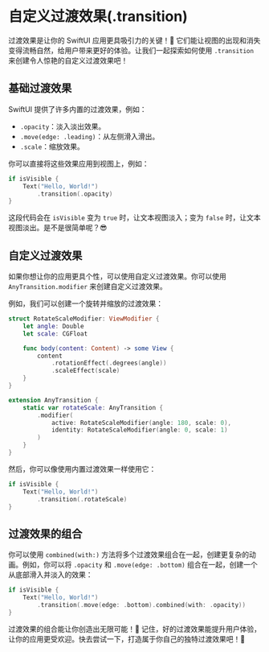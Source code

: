 ﻿# 自定义过渡效果(.transition)

过渡效果是让你的 SwiftUI 应用更具吸引力的关键！🎉 它们能让视图的出现和消失变得流畅自然，给用户带来更好的体验。让我们一起探索如何使用 `.transition` 来创建令人惊艳的自定义过渡效果吧！

## 基础过渡效果

SwiftUI 提供了许多内置的过渡效果，例如：

*   `.opacity`：淡入淡出效果。
*   `.move(edge: .leading)`：从左侧滑入滑出。
*   `.scale`：缩放效果。

你可以直接将这些效果应用到视图上，例如：

```swift
if isVisible {
    Text("Hello, World!")
        .transition(.opacity)
}
```

这段代码会在 `isVisible` 变为 `true` 时，让文本视图淡入；变为 `false` 时，让文本视图淡出。是不是很简单呢？😎

## 自定义过渡效果

如果你想让你的应用更具个性，可以使用自定义过渡效果。你可以使用 `AnyTransition.modifier` 来创建自定义过渡效果。

例如，我们可以创建一个旋转并缩放的过渡效果：

```swift
struct RotateScaleModifier: ViewModifier {
    let angle: Double
    let scale: CGFloat

    func body(content: Content) -> some View {
        content
            .rotationEffect(.degrees(angle))
            .scaleEffect(scale)
    }
}

extension AnyTransition {
    static var rotateScale: AnyTransition {
        .modifier(
            active: RotateScaleModifier(angle: 180, scale: 0),
            identity: RotateScaleModifier(angle: 0, scale: 1)
        )
    }
}
```

然后，你可以像使用内置过渡效果一样使用它：

```swift
if isVisible {
    Text("Hello, World!")
        .transition(.rotateScale)
}
```

## 过渡效果的组合

你可以使用 `combined(with:)` 方法将多个过渡效果组合在一起，创建更复杂的动画。例如，你可以将 `.opacity` 和 `.move(edge: .bottom)` 组合在一起，创建一个从底部滑入并淡入的效果：

```swift
if isVisible {
    Text("Hello, World!")
        .transition(.move(edge: .bottom).combined(with: .opacity))
}
```

过渡效果的组合能让你创造出无限可能！🚀 记住，好的过渡效果能提升用户体验，让你的应用更受欢迎。快去尝试一下，打造属于你自己的独特过渡效果吧！💪